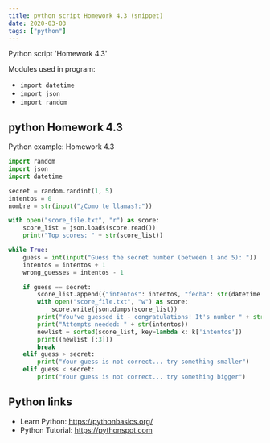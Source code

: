 ```yaml
---
title: python script Homework 4.3 (snippet)
date: 2020-03-03
tags: ["python"]
---
```

Python script 'Homework 4.3'


Modules used in program: 
* `import datetime`
* `import json`
* `import random`

## python Homework 4.3

Python example: Homework 4.3

```python
import random
import json
import datetime

secret = random.randint(1, 5)
intentos = 0
nombre = str(input("¿Como te llamas?:"))

with open("score_file.txt", "r") as score:
    score_list = json.loads(score.read())
    print("Top scores: " + str(score_list))

while True:
    guess = int(input("Guess the secret number (between 1 and 5): "))
    intentos = intentos + 1
    wrong_guesses = intentos - 1

    if guess == secret:
        score_list.append({"intentos": intentos, "fecha": str(datetime.datetime.now()), "nombre": nombre, "secret number": secret, "wrong_guesses": wrong_guesses})
        with open("score_file.txt", "w") as score:
            score.write(json.dumps(score_list))
        print("You've guessed it - congratulations! It's number " + str(secret))
        print("Attempts needed: " + str(intentos))
        newlist = sorted(score_list, key=lambda k: k['intentos'])
        print((newlist [:3]))
        break
    elif guess > secret:
        print("Your guess is not correct... try something smaller")
    elif guess < secret:
        print("Your guess is not correct... try something bigger")

```

## Python links

- Learn Python: https://pythonbasics.org/
- Python Tutorial: https://pythonspot.com
